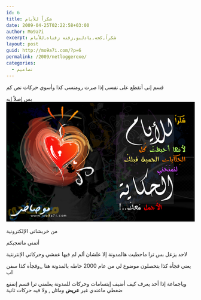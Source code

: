 ```yaml
---
id: 6
title: شكراً للأيام
date: 2009-04-25T02:22:58+03:00
author: Mo9a7i
excerpt: شكراً,كخه,يادلبو,زقنه زقناه,للأيام
layout: post
guid: http://mo9a7i.com/?p=6
permalink: /2009/netloggerexe/
categories:
  - تصاميم
---
```

قسم إني أتقطع على نفسي إذا صرت رومنسي كذا وأسوي حركات نص كم

بس إصلاً إيه
![شكراً للأيام](assets/files/2009/04/thanksd.jpg)


من خربشاتي الإلكترونية

أتمنى ماتعجبكم

لاحد يزعل بس ترا ماحطيت هالمدونة إلا علشان ألم لم فيها عفشي وحركاتي الإنترنتية

يعني فجأة كذا بتحصلون موضوع لي من عام 2000 حاطه بالمدونة هنا ,,وفجأة كذا سفن اب

وياجماعة إذا أحد يعرف كيف أضيف إبتسامات وحركات للمدونة يعلمني ترا قسم إنفقع ضغطي ماعندي غير **عريض** _ومائل_ , ولا فيه حركات ثانية
